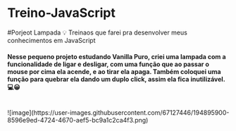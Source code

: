 # Treino-JavaScript
#Porjeot Lampada 💡
Treinaos que farei pra desenvolver meus conhecimentos em JavaScript
<h4>Nesse pequeno projeto estudando Vanilla Puro, criei uma lampada com a funcionalidade de ligar e desligar,
com uma função que ao passar o mouse por cima ela acende, e ao tirar ela apaga. Também coloquei 
uma função para quebrar ela dando um duplo click, assim ela fica inutilizável. 💻😀</h4>
<br>
![image](https://user-images.githubusercontent.com/67127446/194895900-8596e9ed-4724-4670-aef5-bc9a1c2ca4f3.png)
